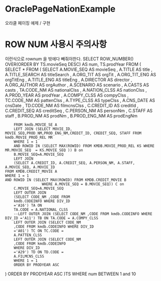 # OraclePageNationExample
오라클 페이징 예제 / 구현 

# ROW NUM 사용시 주의사항
이런식으로 rownum 을 밖에다 빼줘야한다. 
SELECT ROW_NUMBER() OVER(ORDER BY TS.movieSeq DESC) AS num,  TS.prodYear FROM (
SELECT * FROM (
		SELECT 
		A.MOVIE_SEQ AS movieSeq
		, A.TITLE AS title
		,
		A.TITLE_SEARCH AS titleSearch
		, A.ORG_TIT AS orgTit
		,
		A.ORG_TIT_ENG AS orgTitEng
		, A.TITLE_ENG AS titleEng
		,
		A.DIRECTOR AS director
		, A.ORG_AUTHOR AS orgAuthor
		,
		A.SCENARIO AS scenario
		, A.CASTS AS casts
		, TA.CODE_NM AS
		nationalClss
		, A.NATION_CLSS AS nationClss
		, A.PROD_YEAR
		AS prodYear
		, A.COMPY_CLSS AS compyClss
		, TC.CODE_NM AS
		pattenClss
		, A.TYPE_CLSS AS typeClss
		, A.CNS_DATE AS
		cnsDate
		, TD.CODE_NM AS filmcnsClss
		, C.CREDIT_ID
		AS creditId
		, C.CREDIT_SEQ AS creditSeq
		,
		C.PERSON_NM AS personNm
		, C.STAFF AS staff
		, B.PROD_NM AS prodNm
		, B.PROD_ENG_NM AS prodEngNm

		FROM kmdb.MOVIE_SE A
		LEFT JOIN (SELECT MOVIE_ID, MOVIE_SEQ,PROD_NM,PROD_ENG_NM,CREDIT_ID, CREDIT_SEQ, STAFF FROM kmdb.MOVIE_PROD_REL MR 
		WHERE 1 = 1 
		AND ROWID IN (SELECT MAX(ROWID) FROM KMDB.MOVIE_PROD_REL KS WHERE  MR.MOVIE_SEQ  = KS.MOVIE_SEQ )) B on
		B.MOVIE_SEQ=A.MOVIE_SEQ
		LEFT JOIN
		(SELECT A.CREDIT_ID, A.CREDIT_SEQ, A.PERSON_NM, A.STAFF, A.MOVIE_SEQ, A.MOVIE_ID 
	FROM KMDB.CREDIT_MOVIE A
	WHERE 1 = 1
	AND ROWID IN (SELECT MAX(ROWID) FROM KMDB.CREDIT_MOVIE B
                     WHERE A.MOVIE_SEQ = B.MOVIE_SEQ)) C on
		C.MOVIE_SEQ=A.MOVIE_SEQ
		LEFT OUTER JOIN
		(SELECT CODE_NM ,CODE FROM
		kmdb.CODEINFO WHERE DIV_ID
		='A16') TA ON
		TA.CODE = A.NATIONAL_CLSS
		--LEFT OUTER JOIN (SELECT CODE_NM ,CODE FROM kmdb.CODEINFO WHERE DIV_ID ='A11') TB ON TA.CODE = A.COMPY_CLSS
		LEFT OUTER JOIN (SELECT CODE_NM
		,CODE FROM kmdb.CODEINFO WHERE DIV_ID
		='A01') TC ON TC.CODE =
		A.PATTEN_CLSS
		LEFT OUTER JOIN (SELECT CODE_NM
		,CODE FROM kmdb.CODEINFO
		WHERE DIV_ID
		='A29') TD ON TD.CODE =
		A.FILMCNS_CLSS
		WHERE 1 = 1
		ORDER BY PRODYEAR ASC 
		
)
ORDER BY PRODYEAR ASC 
		)TS 
	 WHERE num BETWEEN 1 and 10	
		

